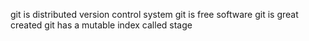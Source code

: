 git is distributed version control system
git is free software
git is great created
git has a mutable index called stage
